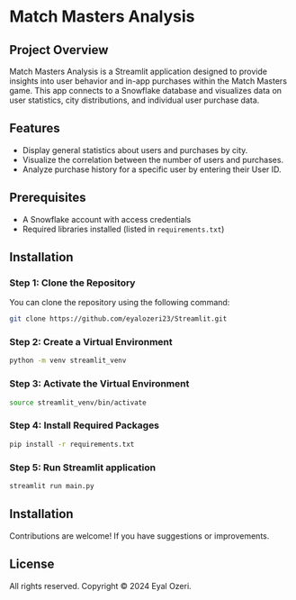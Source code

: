 # Match Masters Analysis

## Project Overview

Match Masters Analysis is a Streamlit application designed to provide insights into user behavior and in-app purchases within the Match Masters game. This app connects to a Snowflake database and visualizes data on user statistics, city distributions, and individual user purchase data.

## Features

- Display general statistics about users and purchases by city.
- Visualize the correlation between the number of users and purchases.
- Analyze purchase history for a specific user by entering their User ID.

## Prerequisites

- A Snowflake account with access credentials
- Required libraries installed (listed in `requirements.txt`)

## Installation

### Step 1: Clone the Repository

You can clone the repository using the following command:

```bash
git clone https://github.com/eyalozeri23/Streamlit.git
```

### Step 2: Create a Virtual Environment

```bash
python -m venv streamlit_venv
```

### Step 3: Activate the Virtual Environment

```bash
source streamlit_venv/bin/activate
```

### Step 4: Install Required Packages

```bash
pip install -r requirements.txt
```
### Step 5: Run Streamlit application

```bash
streamlit run main.py
```

## Installation

Contributions are welcome! If you have suggestions or improvements.

## License

All rights reserved. Copyright © 2024 Eyal Ozeri.



